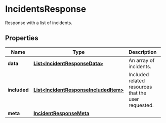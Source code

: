 # IncidentsResponse

Response with a list of incidents.

## Properties

| Name         | Type                                                                            | Description                                         | Notes                 |
| ------------ | ------------------------------------------------------------------------------- | --------------------------------------------------- | --------------------- |
| **data**     | [**List&lt;IncidentResponseData&gt;**](IncidentResponseData.md)                 | An array of incidents.                              |
| **included** | [**List&lt;IncidentResponseIncludedItem&gt;**](IncidentResponseIncludedItem.md) | Included related resources that the user requested. | [optional] [readonly] |
| **meta**     | [**IncidentResponseMeta**](IncidentResponseMeta.md)                             |                                                     | [optional]            |
